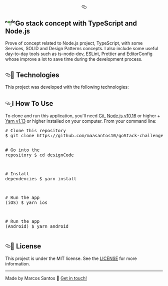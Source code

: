 <h4 align="center">
<a id="user-content---animations-and-gestures-manipulation-heavy-react-native-app" class="anchor" aria-hidden="true" href="#--animations-and-gestures-manipulation-heavy-react-native-app">
  <svg class="octicon octicon-link" viewBox="0 0 16 16" version="1.1" width="16" height="16" aria-hidden="true">
    <path fill-rule="evenodd" d="M4 9h1v1H4c-1.5 0-3-1.69-3-3.5S2.55 3 4 3h4c1.45 0 3 1.69 3 3.5 0 1.41-.91 2.72-2 3.25V8.59c.58-.45 1-1.27 1-2.09C10 5.22 8.98 4 8 4H4c-.98 0-2 1.22-2 2.5S3 9 4 9zm9-3h-1v1h1c1 0 2 1.22 2 2.5S13.98 12 13 12H9c-.98 0-2-1.22-2-2.5 0-.83.42-1.64 1-2.09V6.25c-1.09.53-2 1.84-2 3.25C6 11.31 7.55 13 9 13h4c1.45 0 3-1.69 3-3.5S14.5 6 13 6z">
    </path>
  </svg>
</a>
  
  <h2><img src="https://github.com/maasantos10/goStack-challenge-concept-nodejs/blob/master/assets/images/32px-Node.js_logo.svg.png"/>Go stack concept with TypeScript and Node.js</h2> 
</h4>


Prove of concept related to Node.js project, TypeScript, with some Services, SOLID and Design Patterns concepts. I also include some useful day-to-day tools such as ts-node-dev, ESLint, Prettier and EditorConfig whose improve a lot to save time during the development process.


<h2><a id="user-content-rocket-technologies" class="anchor" aria-hidden="true" href="#rocket-technologies"><svg class="octicon octicon-link" viewBox="0 0 16 16" version="1.1" width="16" height="16" aria-hidden="true"><path fill-rule="evenodd" d="M4 9h1v1H4c-1.5 0-3-1.69-3-3.5S2.55 3 4 3h4c1.45 0 3 1.69 3 3.5 0 1.41-.91 2.72-2 3.25V8.59c.58-.45 1-1.27 1-2.09C10 5.22 8.98 4 8 4H4c-.98 0-2 1.22-2 2.5S3 9 4 9zm9-3h-1v1h1c1 0 2 1.22 2 2.5S13.98 12 13 12H9c-.98 0-2-1.22-2-2.5 0-.83.42-1.64 1-2.09V6.25c-1.09.53-2 1.84-2 3.25C6 11.31 7.55 13 9 13h4c1.45 0 3-1.69 3-3.5S14.5 6 13 6z"></path></svg></a><g-emoji class="g-emoji" alias="rocket" fallback-src="https://github.githubassets.com/images/icons/emoji/unicode/1f680.png">🚀</g-emoji> Technologies</h2>

<p>This project was developed with the following technologies:</p>


<ul>
<!--
<li><a href="https://expo.io/" rel="nofollow">Expo</a></li>
<li><a href="https://facebook.github.io/react-native/" rel="nofollow">React-Native</a></li>
<li><a href="https://kmagiera.github.io/react-native-gesture-handler/" rel="nofollow">React Native Gesture Handler</a></li>
<li><a href="https://reactnavigation.org/" rel="nofollow">React Navigation</a></li>
<li><a href="https://redux.js.org/" rel="nofollow">Redux</a></li>
<li><a href="https://graphql.org/learn/" rel="nofollow">GraphQl</a></li>
<li><a href="https://www.apollographql.com/" rel="nofollow">Apollo</a></li>
<li><a href="https://www.styled-components.com/" rel="nofollow">styled-components</a></li>
<li><a href="https://github.com/jerolimov/react-native-showdown">react-native-showdown</a></li>
<li><a href="https://expo.github.io/vector-icons/" rel="nofollow">@expo/vector-icons</a></li>
<li><a href="https://docs.expo.io/versions/latest/sdk/linear-gradient/" rel="nofollow">expo-linear-gradient</a></li>
<li><a href="https://github.com/facebook/prop-types">PropTypes</a></li>
<li><a href="https://code.visualstudio.com/" rel="nofollow">VS Code</a> with <a href="https://marketplace.visualstudio.com/items?itemName=EditorConfig.EditorConfig" rel="nofollow">EditorConfig</a> and <a href="https://marketplace.visualstudio.com/items?itemName=dbaeumer.vscode-eslint" rel="nofollow">ESLint</a></li>
-->
</ul>

<h2>
  <a id="user-content-information_source-how-to-use" class="anchor" aria-hidden="true" href="#information_source-how-to-use">
    <svg class="octicon octicon-link" viewBox="0 0 16 16" version="1.1" width="16" height="16" aria-hidden="true">
      <path fill-rule="evenodd" d="M4 9h1v1H4c-1.5 0-3-1.69-3-3.5S2.55 3 4 3h4c1.45 0 3 1.69 3 3.5 0 1.41-.91 2.72-2 3.25V8.59c.58-.45 1-1.27 1-2.09C10 5.22 8.98 4 8 4H4c-.98 0-2 1.22-2 2.5S3 9 4 9zm9-3h-1v1h1c1 0 2 1.22 2 2.5S13.98 12 13 12H9c-.98 0-2-1.22-2-2.5 0-.83.42-1.64 1-2.09V6.25c-1.09.53-2 1.84-2 3.25C6 11.31 7.55 13 9 13h4c1.45 0 3-1.69 3-3.5S14.5 6 13 6z">
      </path>
    </svg>
  </a>
  <g-emoji class="g-emoji" alias="information_source" fallback-src="https://github.githubassets.com/images/icons/emoji/unicode/2139.png">
    ℹ️
  </g-emoji> How To Use
</h2>

<p>To clone and run this application, you'll need <a href="https://git-scm.com" rel="nofollow">Git</a>, 
<a href="https://nodejs.org/" rel="nofollow">Node.js v10.16</a> or higher + <a href="https://yarnpkg.com/" rel="nofollow">Yarn v1.13</a> or higher installed on your computer. From your command line:</p>

<div class="highlight highlight-source-shell">
<pre><span class="pl-c"><span class="pl-c">#</span> Clone this repository</span>
$ git clone https://github.com/maasantos10/goStack-challenge-concept-nodejs designCode

<span class="pl-c"><span class="pl-c">#</span> Go into the repository</span>
$ <span class="pl-c1">cd</span> designCode

<span class="pl-c"><span class="pl-c">#</span> Install dependencies</span>
$ yarn install

<span class="pl-c"><span class="pl-c">#</span> Run the app (iOS)</span>
$ yarn ios

<span class="pl-c"><span class="pl-c">#</span> Run the app (Android)</span>
$ yarn android</pre></div>


<h2><a id="user-content-memo-license" class="anchor" aria-hidden="true" href="#memo-license"><svg class="octicon octicon-link" viewBox="0 0 16 16" version="1.1" width="16" height="16" aria-hidden="true"><path fill-rule="evenodd" d="M4 9h1v1H4c-1.5 0-3-1.69-3-3.5S2.55 3 4 3h4c1.45 0 3 1.69 3 3.5 0 1.41-.91 2.72-2 3.25V8.59c.58-.45 1-1.27 1-2.09C10 5.22 8.98 4 8 4H4c-.98 0-2 1.22-2 2.5S3 9 4 9zm9-3h-1v1h1c1 0 2 1.22 2 2.5S13.98 12 13 12H9c-.98 0-2-1.22-2-2.5 0-.83.42-1.64 1-2.09V6.25c-1.09.53-2 1.84-2 3.25C6 11.31 7.55 13 9 13h4c1.45 0 3-1.69 3-3.5S14.5 6 13 6z"></path></svg></a><g-emoji class="g-emoji" alias="memo" fallback-src="https://github.githubassets.com/images/icons/emoji/unicode/1f4dd.png">📝</g-emoji> License</h2>

<p>This project is under the MIT license. See the 
  <a href="https://github.com/maasantos10/goStack-challenge-concept-nodejs/blob/master/LICENSE">LICENSE</a> for more information.</p>

<hr>
</hr>


<p>Made by Marcos Santos <g-emoji class="g-emoji" alias="wave" fallback-src="https://github.githubassets.com/images/icons/emoji/unicode/1f44b.png">👋</g-emoji> <a href="https://linkedin.com/in/marcos-almeida-santos-ba573842/" rel="nofollow">Get in touch!</a></p>
